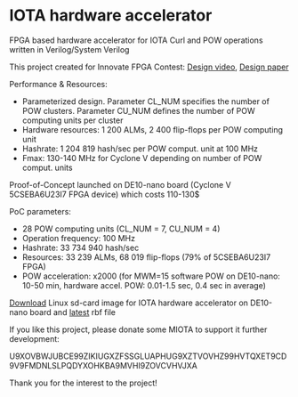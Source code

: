 # IOTA hardware accelerator
FPGA based hardware accelerator for IOTA Curl and POW operations written in Verilog/System Verilog

This project created for Innovate FPGA Contest:
[Design video](https://www.youtube.com/watch?v=JJRlwTJHBCg), 
[Design paper](http://www.innovatefpga.com/cgi-bin/innovate/teams.pl?Id=EM080)

Performance & Resources:
- Parameterized design. Parameter CL_NUM specifies the number of POW clusters. Parameter CU_NUM defines the number of POW computing units per cluster
- Hardware resources: 1 200 ALMs, 2 400 flip-flops per POW computing unit
- Hashrate: 1 204 819 hash/sec per POW comput. unit at 100 MHz
- Fmax: 130-140 MHz for Cyclone V depending on number of POW comput. units

Proof-of-Concept launched on DE10-nano board (Cyclone V 5CSEBA6U23I7 FPGA device) which costs 110-130$ 

PoC parameters:
- 28 POW computing units (CL_NUM = 7, CU_NUM = 4)
- Operation frequency: 100 MHz 
- Hashrate: 33 734 940 hash/sec
- Resources: 33 239 ALMs, 68 019 flip-flops (79% of 5CSEBA6U23I7 FPGA)
- POW acceleration: x2000 (for MWM=15 software POW on DE10-nano: 10-50 min, hardware accel. POW: 0.01-1.5 sec, 0.4 sec in average)

[Download](https://github.com/LampaLab/iota_fpga/releases/tag/v0.1) Linux sd-card image for IOTA hardware accelerator on DE10-nano board and [latest](https://github.com/LampaLab/iota_fpga/releases/tag/v0.3) rbf file

If you like this project, please donate some MIOTA to support it further development: 

U9XOVBWJUBCE99ZIKIUGXZFSSGLUAPHUG9XZTVOVHZ99HVTQXET9CD9V9FMDNLSLPQDYXOHKBA9MVHI9ZOVCVHVJXA

Thank you for the interest to the project!
